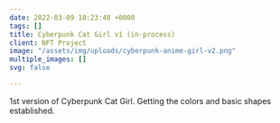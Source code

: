 ```yaml
---
date: 2022-03-09 18:23:48 +0000
tags: []
title: Cyberpunk Cat Girl v1 (in-process)
client: NFT Project
image: "/assets/img/uploads/cyberpunk-anime-girl-v2.png"
multiple_images: []
svg: false

---
```

1st version of Cyberpunk Cat Girl. Getting the colors and basic shapes established.